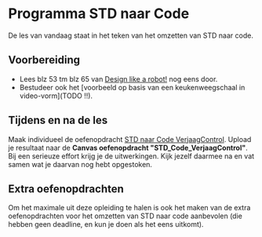 # Programma STD naar Code

De les van vandaag staat in het teken van het omzetten van STD naar code.

## Voorbereiding
- Lees blz 53 tm blz 65 van [Design like a robot!](../../onderwijsmateriaal/readers/Design%20Like%20a%20Robot!.pdf) nog eens door.
- Bestudeer ook het [voorbeeld op basis van een keukenweegschaal in video-vorm](TODO !!).

## Tijdens en na de les
Maak individueel de oefenopdracht [STD naar Code VerjaagControl](../../onderwijsmateriaal/opdrachten/oefenopdrachten/std-code-verjaagcontrol/std-code-verjaagcontrol.md). Upload je resultaat naar de **Canvas oefenopdracht "STD_Code_VerjaagControl"**. Bij een serieuze effort krijg je de uitwerkingen. Kijk jezelf daarmee na en vat samen wat je daarvan nog hebt opgestoken.

## Extra oefenopdrachten
Om het maximale uit deze opleiding te halen is ook het maken van de extra oefenopdrachten voor het omzetten van STD naar code aanbevolen (die hebben geen deadline, en kun je doen als het eens uitkomt).
